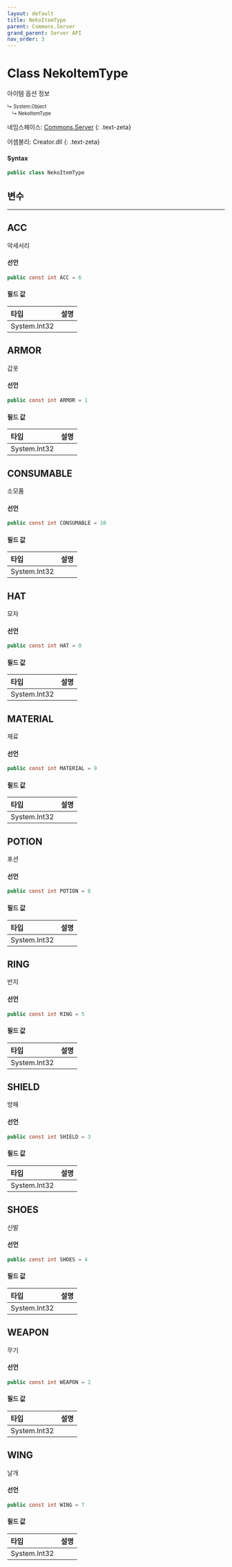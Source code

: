 ```yaml
---
layout: default
title: NekoItemType
parent: Commons.Server
grand_parent: Server API
nav_order: 3
---
```


<!-- 아래로 문서 편집 -->

# Class NekoItemType
아이템 옵션 정보

<div class="code-example" markdown="1" style = "font-size:0.8em;">
↳ System.Object<br/>
　↳ NekoItemType
</div>

네임스페이스: [Commons.Server](../)
{: .text-zeta}

어셈블리: Creator.dll
{: .text-zeta}

#### Syntax
```cs
public class NekoItemType
```

## 변수
---

## ACC
악세서리

#### 선언
```cs
public const int ACC = 6
```
#### 필드 값

|타입|설명|
|:-|:-|
|System.Int32|	

## ARMOR
갑옷

#### 선언
```cs
public const int ARMOR = 1
```

#### 필드 값

|타입|설명|
|:-|:-|
|System.Int32|	

## CONSUMABLE
소모품

#### 선언
```cs
public const int CONSUMABLE = 10
```
#### 필드 값

|타입|설명|
|:-|:-|
|System.Int32|	

## HAT
모자

#### 선언
```cs
public const int HAT = 0
```
#### 필드 값

|타입|설명|
|:-|:-|
|System.Int32|	

## MATERIAL
재료

#### 선언
```cs
public const int MATERIAL = 9
```
#### 필드 값

|타입|설명|
|:-|:-|
|System.Int32|	

## POTION
포션

#### 선언
```cs
public const int POTION = 8
```
#### 필드 값

|타입|설명|
|:-|:-|
|System.Int32|	

## RING
반지

#### 선언
```cs
public const int RING = 5
```
#### 필드 값

|타입|설명|
|:-|:-|
|System.Int32|	

## SHIELD
방패

#### 선언
```cs
public const int SHIELD = 3
```
#### 필드 값

|타입|설명|
|:-|:-|
|System.Int32|	

## SHOES
신발

#### 선언
```cs
public const int SHOES = 4
```
#### 필드 값

|타입|설명|
|:-|:-|
|System.Int32|	

## WEAPON
무기

#### 선언
```cs
public const int WEAPON = 2
```
#### 필드 값

|타입|설명|
|:-|:-|
|System.Int32|	

## WING
날개

#### 선언
```cs
public const int WING = 7
```
#### 필드 값

|타입|설명|
|:-|:-|
|System.Int32|